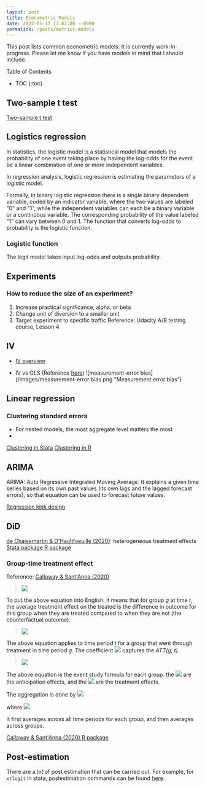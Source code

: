 ```yaml
---
layout: post
title: Econometric Models
date: 2022-05-17 17:03:00 --0000
permalink: /posts/metrics-models
---
```


This post lists common econometric models. It is currently work-in-progress. Please let me know if you have models in mind that I should include.

Table of Contents
* TOC
{:toc}

## Two-sample t test
[Two-sample t test](https://www.jmp.com/en_us/statistics-knowledge-portal/t-test/two-sample-t-test.html)

## Logistics regression
In statistics, the logistic model is a statistical model that models the probability of one event taking place by having the log-odds for the event be a linear combination of one or more independent variables. 

In regression analysis, logistic regression is estimating the parameters of a logistic model.

Formally, in binary logistic regression there is a single binary dependent variable, coded by an indicator variable, where the two values are labeled "0" and "1", while the independent variables can each be a binary variable or a continuous variable. The corresponding probability of the value labeled "1" can vary between 0 and 1. The function that converts log-odds to probability is the logistic function.

### Logistic function
The logit model takes input log-odds and outputs probability. 


## Experiments

### How to reduce the size of an experiment?
1. Increase practical significance, alpha, or beta
2. Change unit of diversion to a smaller unit
3. Target experiment to specific traffic
Reference: Udacity A/B testing course, Lesson 4

## IV
- [IV overview](http://web.uvic.ca/~hschuetz/econ499/iv.pdf)

- IV vs OLS (Reference [here](https://donskerclass.github.io/EconometricsII/MoreIV.html))
![measurement-error bias](/images/measurement-error bias.png "Measurement error bias")


## Linear regression

### Clustering standard errors
- For nested models, the most aggregate level matters the most
- 
[Clustering in Stata](http://repec.org/usug2007/crse.pdf)
[Clustering in R](https://www.yabin-da.com/notes_in_r/how-to-do-clustering-for-panel-data-model-in-r/)


## ARIMA
ARIMA: Auto Regressive Integrated Moving Average. It explains a given time series based on its own past values (its own lags and the lagged forecast errors), so that equation can be used to forecast future values.

[Regression kink design](https://blogs.worldbank.org/impactevaluations/tools-trade-regression-kink-design)

## DiD

[de Chaisemartin & D'Haultfoeuille (2020)](https://arxiv.org/pdf/1803.08807.pdf): heterogeneous treatment effects
[Stata package](https://www.openicpsr.org/openicpsr/project/118363/version/V2/view?flag=follow&pageSelected=0&pageSize=10&sortOrder=(?title)&sortAsc=true)
[R package](https://cran.r-project.org/web/packages/TwoWayFEWeights/TwoWayFEWeights.pdf)

### Group-time treatment effect

Reference: [Callaway & Sant'Anna (2020)](https://arxiv.org/abs/1803.09015)

> <img src="https://render.githubusercontent.com/render/math?math=ATT(g,t) = \mathbf{E}_{g}[Y_t(g) - Y_t(0)|G_g=1]">

To put the above equation into English, it means that for group *g* at time *t*, the average treatment effect on the treated is the difference in outcome for this group when they are treated compared to when they are not (the counterfactual outcome).  

> <img src="https://render.githubusercontent.com/render/math?math=Y = \alpha^{g,t}_1 %2B \alpha^{g,t}_2 \cdot G_g %2B \alpha^{g,t}_3 \cdot 1\{T = t\} %2B \beta^{g,t} \cdot (G_g \times 1\{T = t\}) %2B \gamma \cdot X %2B \epsilon^{g,t}">

The above equation applies to time period *t* for a group that went through treatment in time period *g*. The coefficient <img src="https://render.githubusercontent.com/render/math?math=\beta^{g,t}"> captures the *ATT(g, t)*.

> <img src="https://render.githubusercontent.com/render/math?math=Y_{i,t} = \alpha_t %2B \alpha_g %2B \sum^{-2}_{e=-K} \delta^{anticip}_{e} \cdot D^e_{i,t} %2B \sum_{e=0}^{L} \beta_e \cdot D^{e}_{i,t} %2B \nu_{i,t}">

The above equation is the event study formula for each group. the <img src="https://render.githubusercontent.com/render/math?math=\delta"> are the anticipation effects, and the <img src="https://render.githubusercontent.com/render/math?math=\beta"> are the treatment effects.

The aggregation is done by <img src="https://render.githubusercontent.com/render/math?math=\theta^O_{sel} = \sum_{g \in \mathcal{G}} \theta_{sel}(g) P(G = g|G \leq \Tau)">

where <img src="https://render.githubusercontent.com/render/math?math=\theta_{sel}(g) = \frac{1}{\Tau - g %2B 1} \sum_{t=g}^{\Tau} ATT(g,t)">

It first averages across all time periods for each group, and then averages across groups.

[Callaway & Sant'Anna (2020) R package](https://bcallaway11.github.io/did/)


## Post-estimation
There are a lot of post estimation that can be carried out. For example, for `xtlogit` in stata, postestimation commands can be found [here](https://www.stata.com/manuals/xtxtlogitpostestimation.pdf).
